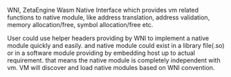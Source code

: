 WNI, ZetaEngine Wasm Native Interface
which provides vm related functions to native module, like address translation,
address validation, memory allocation/free, symbol allocation/free etc.

User could use helper headers providing by WNI to implement a native module quickly and easily.
and native module could exist in a library file(.so) or in a software module providing by
embedding host up to actual requirement. that means the native module is completely independent with vm.
VM will discover and load native modules based on WNI convention.
